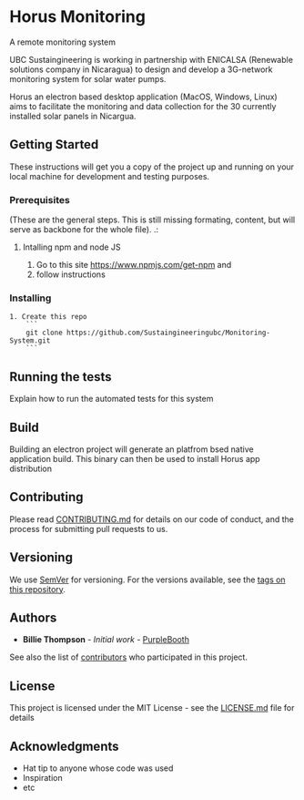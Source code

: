 # Horus Monitoring

A remote monitoring system

UBC Sustaingineering is working in partnership with ENICALSA (Renewable solutions company in Nicaragua) to design and develop a 3G-network monitoring system for solar water pumps.

 Horus an electron based desktop application (MacOS, Windows, Linux) aims to facilitate the monitoring and data collection for the 30 currently installed solar panels in Nicargua.

## Getting Started

These instructions will get you a copy of the project up and running on your local machine for development and testing purposes.

### Prerequisites


(These are the general steps. This is still missing formating, content, but will serve as backbone for the whole file).
.:

1. Intalling npm and node JS

    1. Go to this site https://www.npmjs.com/get-npm and 
    2. follow instructions

### Installing

    1. Create this repo
        ```
        git clone https://github.com/Sustaingineeringubc/Monitoring-System.git
        ```


## Running the tests

Explain how to run the automated tests for this system

## Build

Building an electron project will generate an platfrom bsed native application build. This binary can then be used to install Horus app distribution

## Contributing

Please read [CONTRIBUTING.md](https://gist.github.com/PurpleBooth/b24679402957c63ec426) for details on our code of conduct, and the process for submitting pull requests to us.

## Versioning

We use [SemVer](http://semver.org/) for versioning. For the versions available, see the [tags on this repository](https://github.com/your/project/tags). 

## Authors

* **Billie Thompson** - *Initial work* - [PurpleBooth](https://github.com/PurpleBooth)

See also the list of [contributors](https://github.com/your/project/contributors) who participated in this project.

## License

This project is licensed under the MIT License - see the [LICENSE.md](LICENSE.md) file for details

## Acknowledgments

* Hat tip to anyone whose code was used
* Inspiration
* etc










